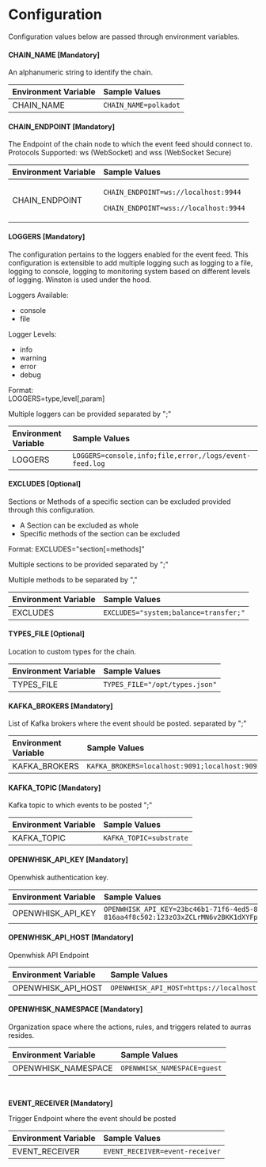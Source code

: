 # Configuration

Configuration values below are passed through environment variables.



#### CHAIN\_NAME \[Mandatory\]

An alphanumeric string to identify the chain.

| Environment Variable | Sample Values |
| :--- | :--- |
| CHAIN\_NAME | `CHAIN_NAME=polkadot` |



#### CHAIN\_ENDPOINT \[Mandatory\]

The Endpoint of the chain node to which the event feed should connect to. Protocols Supported: ws \(WebSocket\) and wss \(WebSocket Secure\)

<table>
  <thead>
    <tr>
      <th style="text-align:left">Environment Variable</th>
      <th style="text-align:left">Sample Values</th>
    </tr>
  </thead>
  <tbody>
    <tr>
      <td style="text-align:left">CHAIN_ENDPOINT</td>
      <td style="text-align:left">
        <p><code>CHAIN_ENDPOINT=ws://localhost:9944</code>
        </p>
        <p><code>CHAIN_ENDPOINT=wss://localhost:9944</code>
        </p>
      </td>
    </tr>
  </tbody>
</table>



#### LOGGERS \[Mandatory\]

The configuration pertains to the loggers enabled for the event feed. This configuration is extensible to add multiple logging such as logging to a file, logging to console, logging to monitoring system based on different levels of logging. Winston is used under the hood. 

Loggers Available:

* console 
* file

Logger Levels:

* info
* warning
* error
* debug

Format:  
LOGGERS=type,level\[,param\]

Multiple loggers can be provided separated by ";"

| Environment Variable | Sample Values |
| :--- | :--- |
| LOGGERS | `LOGGERS=console,info;file,error,/logs/event-feed.log` |



#### EXCLUDES \[Optional\]

Sections or Methods of a specific section can be excluded provided through this configuration.

* A Section can be excluded as whole
* Specific methods of the section can be excluded

Format: EXCLUDES="section\[=methods\]"

Multiple sections to be provided separated by ";"

Multiple methods to be separated by ","

| Environment Variable | Sample Values |
| :--- | :--- |
| EXCLUDES | `EXCLUDES="system;balance=transfer;"` |



#### TYPES\_FILE \[Optional\]

Location to custom types for the chain.

| Environment Variable | Sample Values |
| :--- | :--- |
| TYPES\_FILE | `TYPES_FILE="/opt/types.json"` |



#### KAFKA\_BROKERS \[Mandatory\]

List of Kafka brokers where the event should be posted. separated by ";"

| Environment Variable | Sample Values |
| :--- | :--- |
| KAFKA\_BROKERS | `KAFKA_BROKERS=localhost:9091;localhost:9092` |



#### KAFKA\_TOPIC \[Mandatory\]

Kafka topic to which events to be posted ";"

| Environment Variable | Sample Values |
| :--- | :--- |
| KAFKA\_TOPIC | `KAFKA_TOPIC=substrate` |



#### OPENWHISK\_API\_KEY \[Mandatory\]

Openwhisk authentication key.

| Environment Variable | Sample Values |
| :--- | :--- |
| OPENWHISK\_API\_KEY | `OPENWHISK_API_KEY=23bc46b1-71f6-4ed5-8c54-816aa4f8c502:123zO3xZCLrMN6v2BKK1dXYFpXlPkccOFqm12CdAsMgRU4VrNZ9lyGVCGuMDGIwP` |



#### OPENWHISK\_API\_HOST \[Mandatory\]

Openwhisk API Endpoint

| Environment Variable | Sample Values |
| :--- | :--- |
| OPENWHISK\_API\_HOST | `OPENWHISK_API_HOST=https://localhost:31001` |



#### OPENWHISK\_NAMESPACE \[Mandatory\]

Organization space where the actions, rules, and triggers related to aurras resides.

| Environment Variable | Sample Values |
| :--- | :--- |
| OPENWHISK\_NAMESPACE | `OPENWHISK_NAMESPACE=guest` |

​‌

**EVENT\_RECEIVER \[Mandatory\]**

Trigger Endpoint where the event should be posted

| Environment Variable | Sample Values |
| :--- | :--- |
| EVENT\_RECEIVER | `EVENT_RECEIVER=event-receiver` |

